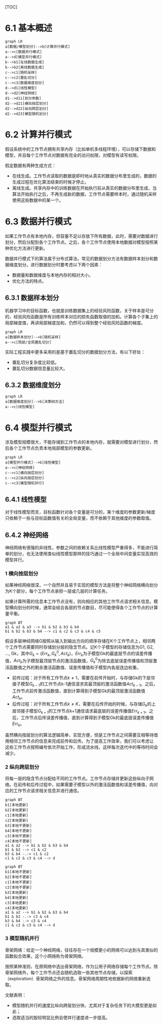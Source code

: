 [TOC]

# 6.1 基本概述

```mermaid
graph LR
a[数据/模型划分]-->b[计算并行模式]
a-->c[数据并行模式]
a-->d[模型并行模式]
b-->b1[在线数据生成]
b-->b2[离线数据生成]
c-->c1[随机采样]
c-->c2[置乱切分]
c-->c3[数据维度划分]
d-->d1[线性模型]
d-->d2[神经网络]
d1-->d11[划分参数]
d2-->d21[横向按层划分]
d2-->d22[纵向跨层划分]
d2-->d23[模型随机划分]
```

# 6.2 计算并行模式

假设系统中的工作节点拥有共享内存（比如单机多线程环境），可以存储下数据和模型，并且每个工作节点对数据有完全的访问权限，对模型有读写权限。

假定数据有两种生成方式：

- 在线生成。工作节点读取的数据是即时地从真实的数据分布里生成的，数据的生成过程在优化算法结束的时候才停止。
- 离线生成。共享内存中的训练数据在开始执行前从真实的数据分布里生成，当算法开始执行之后，不再生成新的数据，工作节点需要样本时，通过随机采样使用这些数据中的某一个。

# 6.3 数据并行模式

如果工作节点有本地内存，但容量不足以存放下所有数据，此时，需要对数据进行划分，然后分配到各个工作节点。之后，各个工作节点使用本地数据对模型按照某种优化方法进行更新。

数据并行模式下的算法属于分布式算法。常见的数据划分方法有数据样本划分和数据维度划分。进行数据划分时要考虑以下两个因素：

- 数据量和数据维度与本地内存的相对大小。
- 优化方法的特点。

## 6.3.1 数据样本划分

机器学习中的目标函数，也就是训练数据集上的经验风险函数，关于样本是可分的，经验风险函数是所有训练样本对应的损失函数取值的加和。计算各个子集上的局部梯度值，再讲局部梯度加和，仍然可以得到整个经验风险函数的梯度。

```mermaid
graph LR
a[数据样本划分]-->b[随机采样]
a-->c[局部/全局置乱切分]
```

实际工程实践中更多采用的是基于置乱切分的数据划分方法，有以下好处：

- 置乱切分复杂度比较低。
- 置乱切分数据信息量比较大。

## 6.3.2 数据维度划分

```mermaid
graph LR
a[数据维度划分]-->b[决策树方法]
a-->c[线性模型]
```

# 6.4 模型并行模式

涉及模型规模很大，不能存储到工作节点的本地内存，就需要对模型进行划分，然后各个工作节点负责本地局部模型的参数更新。

```mermaid
graph LR
a[模型并行模式]-->b[线性模型]
a-->c[神经网络]
c-->c1[横向按层划分]
c-->c2[纵向按层划分]
c-->c3[模型随机并行]
```

## 6.4.1 线性模型

对于线性模型而言，目标函数针对各个变量是可分的，某个维度的参数更新/梯度只依赖于一些与目标函数值有关的全局变量，而不依赖于其他维度的参数取值。

## 6.4.2 神经网络

神经网络有很强的非线性，参数之间的依赖关系比线性模型严重得多，不能进行简单的划分，也无法使用类似线性模型那样的技巧通过一个全局中间变量实现高效的模型并行。

### 1 横向按层划分

如果神经网络很深，一个自然并且易于实现的模型方法是将整个神经网络横向划分为K个部分，每个工作节点承担一层或几层的计算任务。

如果计算所需的信息本工作节点没有，则向相应的其他工作节点请求相关信息。模型横向划分的时候，通常会结合各层的节点数目，尽可能使得各个工作节点的计算量平衡。

```mermaid
graph BT
a1 & a2 & a3 --> b1 & b2 & b3 & b4
b1 & b2 & b3 & b4 --> c1 & c2 & c3 & c4 & c5
```

假设多层神经网络G按照从输入到输出方向的顺序存储在K个工作节点上，相邻两个工作节点需要同时存储划分层的隐含节点。记K个子模型的存储信息为G1, G2, ..., Gk，其中$G_k=({Err}_k,G_k^0,{Act}_k)$，$Err_k$为子模型Gk的最底层节点的误差传播值，$Act_k$为子模型最顶层节点的激活函数值，$G_k^0$为除去底层误差传播值和顶层激活函数值之外的剩余激活函数值、误差传播值和子模型内各层连边权重。

- 前传过程：对于所有工作节点$k \ne 1$，需要在前传开始时，与存储Gk的下层邻接子模型$G_{k-1}$的工作节点k-1通信请求其最顶层的激活函数值$Act_{k-1}$。之后，工作节点前传激活函数值，直到计算得到子模型Gk的最顶层激活函数值$Act_k$。
- 后传过程：对于所有工作节点$k \ne K$，需要在后传开始的时候，与存储$G_k$的上层邻接子模型$G_{k+1}$的工作节点k+1通信请求最底层的误差传播值$Err_{k+1}$。之后，工作节点后传误差传播值，直到计算得到子模型Gk的最底层误差传播值$Err_k$。

虽然横向按层划分的算法逻辑简单，实现方便，但是工作节点之间需要互相等待借用相邻工作节点的信息来完成前传和后传。为了提高工作效率，我们可以考虑让 这些工作节点按照编号依次开始工作，形成流水线，这样每次迭代中的等待时间会减少。

### 2 纵向跨层划分

将每一层的隐含节点分配给不同的工作节点。工作节点存储并更新这些纵向子网络。在前传和后传过程中，如果需要子模型以外的激活函数值和误差传播值，向对应的工作节点请求相关信息并进行通信。

```mermaid
graph BT
b1[本地更新]
b2[本地更新]
c1[本地更新]
c2[本地更新]
b3[本地不更新]
b4[本地不更新]
c3[本地不更新]
c4[本地不更新]
a1 & a2 --> b1 & b2 & b3 & b4
b1 & b2 --> c1 & c2
b3 & b4 -.-> c1 & c2
c1 & c2 & c3 & c4 --> d
```

```mermaid
graph BT
b1[本地不更新]
b2[本地不更新]
c1[本地不更新]
c2[本地不更新]
b3[本地更新]
b4[本地更新]
c3[本地更新]
c4[本地更新]
a1 & a2 --> b1 & b2 & b3 & b4
b1 & b2 -.-> c3 & c4
b3 & b4 --> c3 & c4
c1 & c2 & c3 & c4 --> d
```

### 3 模型随机并行

骨架网络：给定一个神经网络，往往存在一个规模更小的网络可以达到与其类似的函数拟合效果，这个小网络称为骨架网络。

按照某种准则，在原网络中选出骨架网络，作为公用子网络存储每个工作节点。除骨架网络外，每个工作节点还会随机选取一些其他节点存储，以探索（exploration）骨架网络之外的信息。骨架网络周期性地依据新的网络重新选取。

文献表明：

- 模型随机并行的速度比纵向跨层划分快，尤其对于复杂任务下的大模型更是如此；
- 选取适当的股较明显比例会使并行速度进一步提高。
